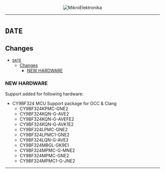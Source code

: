 <p align="center">
  <img src="http://www.mikroe.com/img/designs/beta/logo_small.png?raw=true" alt="MikroElektronika"/>
</p>

---

# `DATE`

## Changes

- [`DATE`](#date)
  - [Changes](#changes)
    - [NEW HARDWARE](#new-hardware)

### NEW HARDWARE

Support added for following hardware:

+ CY9BF324 MCU Support package for GCC & Clang
  + CY9BF324KPMC-GNE2
  + CY9BF324KQN-G-AVE2
  + CY9BF324KQN-G-AVEFE2
  + CY9BF324KQN-G-AVK1E2
  + CY9BF324LPMC-GNE2
  + CY9BF324LPMC1-GNE2
  + CY9BF324LQN-G-AVE2
  + CY9BF324MBGL-GK9E1
  + CY9BF324MPMC-G-MNE2
  + CY9BF324MPMC-GNE2
  + CY9BF324MPMC1-G-JNE2

---
